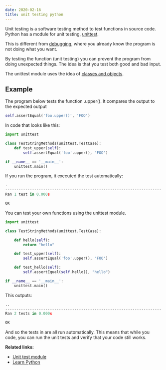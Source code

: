 ```yaml
---
date: 2020-02-16
title: unit testing python
---
```

Unit testing is a software testing method to test functions in source code. Python has a module for unit testing, <a href="https://docs.python.org/3/library/unittest.html#module-unittest">unittest</a>. 

This is different from <a href="https://pythonspot.com/python-debugging/">debugging</a>, where you already know the program is not doing what you want. 

By testing the function (unit testing) you can prevent the program from doing unexpected things. The idea is that you test both good and bad input.

The unittest module uses the idea of <a href="https://pythonbasics.org/class/">classes and objects</a>.

## Example

The program below tests the function .upper(). It compares the output to the expected output 

```python
self.assertEqual('foo.upper()', 'FOO')
```

In code that looks like this:

```python
import unittest

class TestStringMethods(unittest.TestCase):
    def test_upper(self):
        self.assertEqual('foo'.upper(), 'FOO')

if __name__ == '__main__':
    unittest.main()
```

If you run the program, it executed the test automatically:

```python
.
----------------------------------------------------------------------
Ran 1 test in 0.000s

OK
```

You can test your own functions using the unittest module.

```python
import unittest

class TestStringMethods(unittest.TestCase):

    def hello(self):
        return "hello"

    def test_upper(self):
        self.assertEqual('foo'.upper(), 'FOO')

    def test_hello(self):
        self.assertEqual(self.hello(), "hello")

if __name__ == '__main__':
    unittest.main()

```

This outputs:

```python
..
----------------------------------------------------------------------
Ran 2 tests in 0.000s

OK
```

And so the tests in are all run automatically. This means that while you code, you can run the unit tests and verify that your code still works.

**Related links:**
* <a href="https://docs.python.org/3.8/library/unittest.html">Unit test module</a>
* <a href="https://pythonbasics.org/">Learn Python</a>
